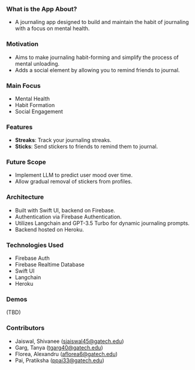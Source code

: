 ### What is the App About?
- A journaling app designed to build and maintain the habit of journaling with a focus on mental health.

### Motivation
- Aims to make journaling habit-forming and simplify the process of mental unloading. 
- Adds a social element by allowing you to remind friends to journal.

### Main Focus
- Mental Health
- Habit Formation
- Social Engagement

### Features
- **Streaks**: Track your journaling streaks.
- **Sticks**: Send stickers to friends to remind them to journal.

### Future Scope
- Implement LLM to predict user mood over time.
- Allow gradual removal of stickers from profiles.

### Architecture
- Built with Swift UI, backend on Firebase.
- Authentication via Firebase Authentication.
- Utilizes Langchain and GPT-3.5 Turbo for dynamic journaling prompts.
- Backend hosted on Heroku.

### Technologies Used
- Firebase Auth
- Firebase Realtime Database
- Swift UI
- Langchain
- Heroku

### Demos
(TBD)

### Contributors
- Jaiswal, Shivanee (sjaiswal45@gatech.edu)
- Garg, Tanya (tgarg40@gatech.edu)
- Florea, Alexandru (aflorea6@gatech.edu)
- Pai, Pratiksha (ppai33@gatech.edu)